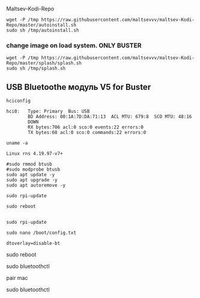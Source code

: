 Maltsev-Kodi-Repo  
```
wget -P /tmp https://raw.githubusercontent.com/maltsevvv/maltsev-Kodi-Repo/master/autoinstall.sh
sudo sh /tmp/autoinstall.sh
```

### change image on load system. ONLY BUSTER
```
wget -P /tmp https://raw.githubusercontent.com/maltsevvv/maltsev-Kodi-Repo/master/splash/splash.sh
sudo sh /tmp/splash.sh
```

## USB Bluetoothe модуль V5 for Buster
```
hciconfig
```
```
hci0:   Type: Primary  Bus: USB
        BD Address: 00:1A:7D:DA:71:13  ACL MTU: 679:8  SCO MTU: 48:16
        DOWN
        RX bytes:706 acl:0 sco:0 events:22 errors:0
        TX bytes:68 acl:0 sco:0 commands:22 errors:0
```
```
uname -a
```
`Linux rns 4.19.97-v7+`

```
#sudo rmmod btusb
#sudo modprobe btusb
sudo apt update -y
sudo apt upgrade -y
sudo apt autoremove -y

sudo rpi-update

sudo reboot


sudo rpi-update
```
```
sudo nano /boot/config.txt
```
```
dtoverlay=disable-bt
```

sudo reboot

sudo bluetoothctl

pair mac

sudo bluetoothctl
